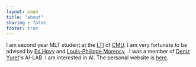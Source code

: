 ```yaml
---
layout: page
title: "about"
sharing : false
footer: true
---
```

I am second year MLT student at the [LTI](http://lti.cs.cmu.edu) of [CMU](http://www.cmu.edu/). I am very fortunate to be advised by [Ed Hovy](https://www.cs.cmu.edu/~hovy/) and [Louis-Philippe Morency](http://www.cs.cmu.edu/~morency/) . I was a member of [Deniz Yuret](http://www.denizyuret.com/)'s AI-LAB. I am interested in AI. The personal website is [here](http://www.cs.cmu.edu/~vcirik/).
